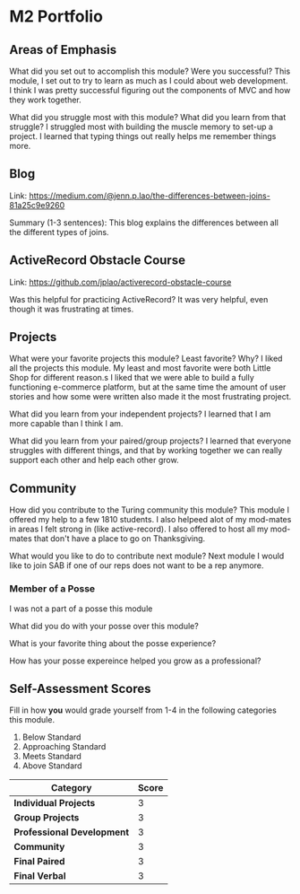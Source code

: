 # M2 Portfolio

## Areas of Emphasis

What did you set out to accomplish this module? Were you successful?
This module, I set out to try to learn as much as I could about web development. I think I was pretty successful figuring out the components of MVC and how they work together.

What did you struggle most with this module? What did you learn from that struggle?
I struggled most with building the muscle memory to set-up a project. I learned that typing things out really helps me remember things more.

## Blog

Link: https://medium.com/@jenn.p.lao/the-differences-between-joins-81a25c9e9260

Summary (1-3 sentences):  This blog explains the differences between all the different types of joins.  

## ActiveRecord Obstacle Course
Link: https://github.com/jplao/activerecord-obstacle-course

Was this helpful for practicing ActiveRecord?
It was very helpful, even though it was frustrating at times.

## Projects

What were your favorite projects this module? Least favorite? Why?
I liked all the projects this module.  My least and most favorite were both Little Shop for different reason.s  I liked that we were able to build a fully functioning e-commerce platform, but at the same time the amount of user stories and how some were written also made it the most frustrating project.

What did you learn from your independent projects?
I learned that I am more capable than I think I am.

What did you learn from your paired/group projects?
I learned that everyone struggles with different things, and that by working together we can really support each other and help each other grow.

## Community 

How did you contribute to the Turing community this module?
This module I offered my help to a few 1810 students. I also helpeed alot of my mod-mates in areas I felt strong in (like active-record).  I also offered to host all my mod-mates that don't have a place to go on Thanksgiving.

What would you like to do to contribute next module?
Next module I would like to join SAB if one of our reps does not want to be a rep anymore.

### Member of a Posse
I was not a part of a posse this module

What did you do with your posse over this module?

What is your favorite thing about the posse experience?

How has your posse expereince helped you grow as a professional?

## Self-Assessment Scores

Fill in how **you** would grade yourself from 1-4 in the following categories this module.

1. Below Standard
2. Approaching Standard
3. Meets Standard
4. Above Standard


| Category                     | Score |
| -----------------------------| ----- |
| **Individual Projects**      |   3   |
| **Group Projects**           |   3   |
| **Professional Development** |   3   |
| **Community**                |   3   |
| **Final Paired**             |   3   |
| **Final Verbal**             |   3   |
